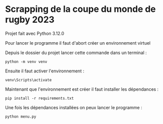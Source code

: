 # Scrapping de la coupe du monde de rugby 2023

Projet fait avec Python 3.12.0

Pour lancer le programme il faut d'abort créer un environnement virtuel

Depuis le dossier du projet lancer cette commande dans un terminal :

```
python -m venv venv
```

Ensuite il faut activer l'environnement :

```
venv\Scripts\activate
```

Maintenant que l'environnement est créer il faut installer les dépendances :

```
pip install -r requirements.txt
```

Une fois les dépendances installées on peux lancer le programme :

```
python menu.py
```
